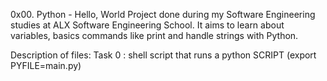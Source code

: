 0x00. Python - Hello, World
Project done during my Software Engineering studies at ALX Software Engineering School. It aims to learn about variables, basics commands like print and handle strings with Python.

Description of files:
Task 0 : shell script that runs a python SCRIPT (export PYFILE=main.py)
